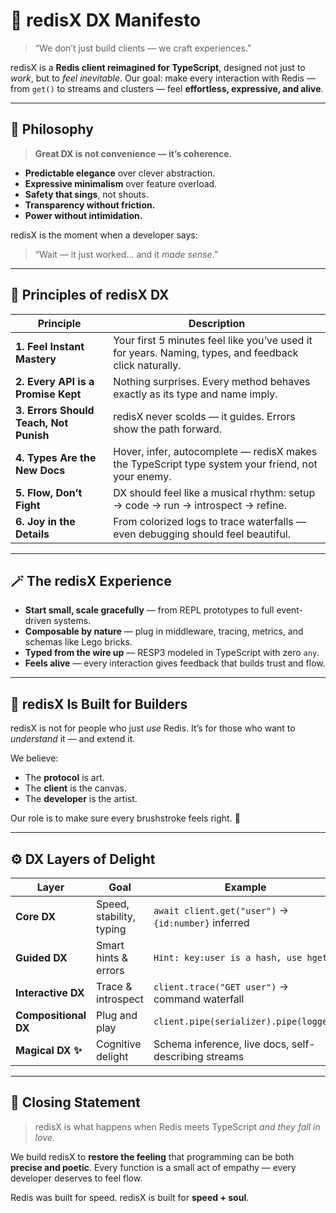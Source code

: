 # 🧠 **redisX DX Manifesto**

> “We don’t just build clients — we craft experiences.”

redisX is a **Redis client reimagined for TypeScript**, designed not just to *work*, but to *feel inevitable*.
Our goal: make every interaction with Redis — from `get()` to streams and clusters — feel **effortless, expressive, and alive**.

---

## 🌈 Philosophy

> **Great DX is not convenience — it’s coherence.**

* **Predictable elegance** over clever abstraction.
* **Expressive minimalism** over feature overload.
* **Safety that sings**, not shouts.
* **Transparency without friction.**
* **Power without intimidation.**

redisX is the moment when a developer says:

> “Wait — it just worked… and it *made sense*.”

---

## 💎 Principles of redisX DX

| Principle                              | Description                                                                                           |
| -------------------------------------- | ----------------------------------------------------------------------------------------------------- |
| **1. Feel Instant Mastery**            | Your first 5 minutes feel like you’ve used it for years. Naming, types, and feedback click naturally. |
| **2. Every API is a Promise Kept**     | Nothing surprises. Every method behaves exactly as its type and name imply.                           |
| **3. Errors Should Teach, Not Punish** | redisX never scolds — it guides. Errors show the path forward.                                        |
| **4. Types Are the New Docs**          | Hover, infer, autocomplete — redisX makes the TypeScript type system your friend, not your enemy.     |
| **5. Flow, Don’t Fight**               | DX should feel like a musical rhythm: setup → code → run → introspect → refine.                       |
| **6. Joy in the Details**              | From colorized logs to trace waterfalls — even debugging should feel beautiful.                       |

---

## 🪄 The redisX Experience

* **Start small, scale gracefully** — from REPL prototypes to full event-driven systems.
* **Composable by nature** — plug in middleware, tracing, metrics, and schemas like Lego bricks.
* **Typed from the wire up** — RESP3 modeled in TypeScript with zero `any`.
* **Feels alive** — every interaction gives feedback that builds trust and flow.

---

## 🧩 redisX Is Built for Builders

redisX is not for people who just *use* Redis.
It’s for those who want to *understand* it — and extend it.

We believe:

* The **protocol** is art.
* The **client** is the canvas.
* The **developer** is the artist.

Our role is to make sure every brushstroke feels right. 🎨

---

## ⚙️ DX Layers of Delight

| Layer                | Goal                     | Example                                              |
| -------------------- | ------------------------ | ---------------------------------------------------- |
| **Core DX**          | Speed, stability, typing | `await client.get("user")` → `{id:number}` inferred  |
| **Guided DX**        | Smart hints & errors     | `Hint: key:user is a hash, use hget()`               |
| **Interactive DX**   | Trace & introspect       | `client.trace("GET user")` → command waterfall       |
| **Compositional DX** | Plug and play            | `client.pipe(serializer).pipe(logger)`               |
| **Magical DX ✨**     | Cognitive delight        | Schema inference, live docs, self-describing streams |

---

## 💬 Closing Statement

> redisX is what happens when Redis meets TypeScript *and they fall in love.*

We build redisX to **restore the feeling** that programming can be both **precise and poetic**.
Every function is a small act of empathy — every developer deserves to feel flow.

Redis was built for speed.
redisX is built for **speed + soul**.